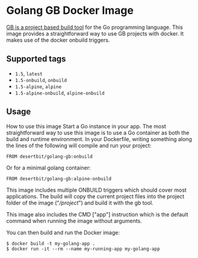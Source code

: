 # Golang GB Docker Image

[GB is a project based build tool](http://getgb.io/) for the Go programming language.
This image provides a straightforward way to use GB projects with docker.
It makes use of the docker onbuild triggers.

## Supported tags
- `1.5`, `latest`
- `1.5-onbuild`, `onbuild`
- `1.5-alpine`, `alpine`
- `1.5-alpine-onbuild`, `alpine-onbuild`

## Usage
How to use this image Start a Go instance in your app.
The most straightforward way to use this image is to use a Go container as both the build and runtime environment. In your Dockerfile, writing something along the lines of the following will compile and run your project:

```
FROM desertbit/golang-gb:onbuild
```

Or for a minimal golang container:

```
FROM desertbit/golang-gb:alpine-onbuild
```

This image includes multiple ONBUILD triggers which should cover most applications. The build will copy the current project files into the project folder of the image ("*/project*") and build it with the gb tool.

This image also includes the CMD ["app"] instruction which is the default command when running the image without arguments.

You can then build and run the Docker image:

```
$ docker build -t my-golang-app .
$ docker run -it --rm --name my-running-app my-golang-app
```
